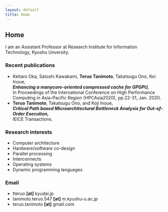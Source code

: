```yaml
---
layout: default
title: Home
---
```


## Home

I am an Assistant Professor at Research Institute for Information Technology, Kyushu Unversity.

### Recent publications
  - Keitaro Oka, Satoshi Kawakami, __Teruo Tanimoto__, Takatsugu Ono, Koi Inoue,  
    ***Enhancing a manycore-oriented compressed cache for GPGPU,***  
    In Proceedings of the International Conference on High Performance Computing in Asia-Pacific Region (HPCAsia2020), pp.22-31, Jan. 2020.
  - __Teruo Tanimoto__, Takatsugu Ono, and Koji Inoue,  
    ***Critical Path based Microarchitectural Bottleneck Analysis for Out-of-Order Execution,***  
    IEICE Transactions.

### Research interests
  - Computer architecture
  - Hardware/software co-design
  - Parallel processing
  - Interconnects
  - Operating systems
  - Dynamic programming languages

### Email
  - tteruo __[at]__ kyudai.jp
  - tanimoto.teruo.547 __[at]__ m.kyushu-u.ac.jp
  - teruo.tanimoto __[at]__ gmail.com

